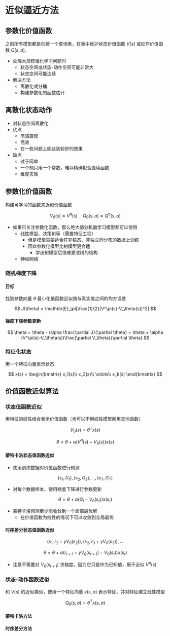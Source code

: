 # 近似逼近方法

## 参数化价值函数

之前所有模型都是创建一个查询表，在表中维护状态价值函数 $V[s]$ 或动作价值函数 $Q[s,a]$。

- 处理大规模强化学习问题时
  - 状态空间或状态-动作空间可能非常大
  - 状态空间可能连续
- 解决方法
  - 离散化或分桶
  - 构建参数化的函数估计

## 离散化状态动作

- 对状态空间离散化
- 优点
  - 简洁直观
  - 高效
  - 在一些问题上能达到较好的效果
- 缺点
  - 过于简单
  - 一个桶只用一个常数，难以精确拟合连续函数
  - 维度灾难

## 参数化价值函数

构建可学习的函数来近似价值函数

$$ V_\theta(s) \approx V^{\pi}(s) \quad Q_\theta(s,a) \approx Q^{\pi}(s,a) $$

- 如果只关注参数化函数，那么绝大部分机器学习模型都可以使用
  - 线性模型、决策树等（需要特征工程）
    - 但是模型需要适合在非稳态、非独立同分布的数据上训练
    - 因此参数化模型比树模型更合适
      - 学出树模型后很难更改树的结构
  - 神经网络

### 随机梯度下降

#### 目标

找到参数向量 $\theta$ 最小化值函数近似值与真实值之间的均方误差

$$ J(\theta) = \mathbb{E}_\pi[\frac{1}{2}(V^\pi(s)-V_\theta(s))^2] $$

#### 梯度下降参数更新

$$ \theta = \theta - \alpha \frac{\partial J}{\partial \theta} = \theta + \alpha (V^\pi(s)-V_\theta(s))\frac{\partial V_\theta}{\partial \theta} $$

### 特征化状态

用一个特征向量表示状态

$$ x(s) = \begin{bmatrix}
    x_1(s)\\
    x_2(s)\\
    \vdots\\
    x_k(s)
\end{bmatrix} $$

## 价值函数近似算法

### 状态值函数近似

用特征的线性组合表示价值函数（也可以不用线性模型而用其他函数）

$$ V_\theta(s) = \theta^Tx(s) $$

$$ \theta = \theta + \alpha (V^\pi(s)-V_\theta(s))x(s) $$

#### 蒙特卡洛状态值函数近似

- 使用训练数据对价值函数进行预测

$$ (s_1,G_1), (s_2,G_2),\dots,(s_T,G_T) $$

- 对每个数据样本，使用梯度下降进行参数更新

$$ \theta = \theta + \alpha(G_t - V_\theta(s_t))x(s_t) $$

- 蒙特卡洛预测至少能收敛到一个局部最优解
  - 在价值函数为线性的情况下可以收敛到全局最优

#### 时序差分状态值函数近似

$$ (s_1,r_2 + \gamma V_\theta(s_2)), (s_2, r_3+\gamma V_\theta(s_3)), \dots $$

$$ \theta = \theta + \alpha (r_{t+1} + \gamma V_\theta(s_{t+1}) - V_\theta(s_t))x(s_t) $$

- 注意不需要对 $V_\theta(s_{t+1})$ 求梯度，因为它只是作为已知值，用于近似 $V^\pi(s)$

### 状态-动作函数近似

和 $V(s)$ 的近似类似，使用一个特征向量 $x(s,a)$ 表示特征，并对特征建立线性模型

$$ Q_\theta(s,a) = \theta^Tx(s,a) $$

#### 蒙特卡洛方法

#### 时序差分方法

